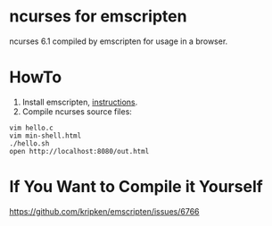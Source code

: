 # ncurses for emscripten

ncurses 6.1 compiled by emscripten for usage in a browser.

# HowTo

1. Install emscripten, [instructions](https://webassembly.org/getting-started/developers-guide/).
2. Compile ncurses source files:
```sh-session
vim hello.c
vim min-shell.html
./hello.sh
open http://localhost:8080/out.html
```


# If You Want to Compile it Yourself

https://github.com/kripken/emscripten/issues/6766
